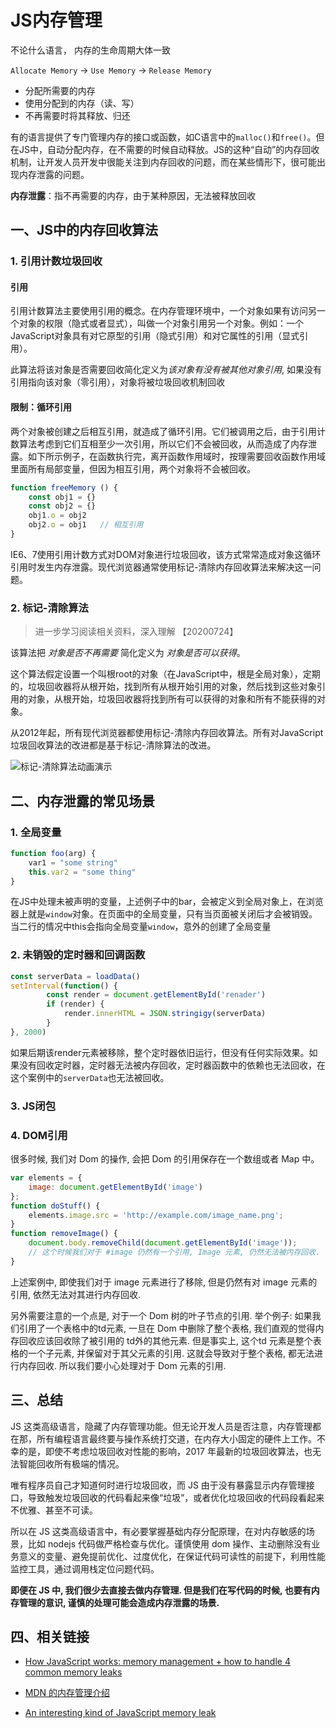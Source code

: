 # JS内存管理

不论什么语言， 内存的生命周期大体一致

`Allocate Memory`  ->  `Use Memory`  ->  `Release Memory`

+ 分配所需要的内存
+ 使用分配到的内存（读、写）
+ 不再需要时将其释放、归还



有的语言提供了专门管理内存的接口或函数，如C语言中的`malloc()`和`free()`。但在JS中，自动分配内存，在不需要的时候自动释放。JS的这种“自动”的内存回收机制，让开发人员开发中很能关注到内存回收的问题，而在某些情形下，很可能出现内存泄露的问题。

**内存泄露**：指不再需要的内存，由于某种原因，无法被释放回收



## 一、JS中的内存回收算法

### 1. 引用计数垃圾回收

#### 引用

引用计数算法主要使用引用的概念。在内存管理环境中，一个对象如果有访问另一个对象的权限（隐式或者显式），叫做一个对象引用另一个对象。例如：一个JavaScript对象具有对它原型的引用（隐式引用）和对它属性的引用（显式引用）。

此算法将该对象是否需要回收简化定义为*该对象有没有被其他对象引用*, 如果没有引用指向该对象（零引用），对象将被垃圾回收机制回收

#### 限制：循环引用

两个对象被创建之后相互引用，就造成了循环引用。它们被调用之后，由于引用计数算法考虑到它们互相至少一次引用，所以它们不会被回收，从而造成了内存泄露。如下所示例子，在函数执行完，离开函数作用域时，按理需要回收函数作用域里面所有局部变量，但因为相互引用，两个对象将不会被回收。

```JavaScript
function freeMemory () {
    const obj1 = {}
    const obj2 = {}
    obj1.o = obj2
    obj2.o = obj1	// 相互引用
}
```



IE6、7使用引用计数方式对DOM对象进行垃圾回收，该方式常常造成对象这循环引用时发生内存泄露。现代浏览器通常使用标记-清除内存回收算法来解决这一问题。



### 2. 标记-清除算法

> 进一步学习阅读相关资料，深入理解   【20200724】

该算法把 *对象是否不再需要* 简化定义为 *对象是否可以获得*。

这个算法假定设置一个叫根root的对象（在JavaScript中，根是全局对象），定期的，垃圾回收器将从根开始，找到所有从根开始引用的对象，然后找到这些对象引用的对象，从根开始，垃圾回收器将找到所有可以获得的对象和所有不能获得的对象。

从2012年起，所有现代浏览器都使用标记-清除内存回收算法。所有对JavaScript垃圾回收算法的改进都是基于标记-清除算法的改进。

![标记-清除算法动画演示](/home/dlyw/D-lyw/Notes/img/JS内存管理/mark&free.gif)





## 二、内存泄露的常见场景

### 1. 全局变量

```JavaScript
function foo(arg) {
    var1 = "some string"
    this.var2 = "some thing"
}
```

在JS中处理未被声明的变量，上述例子中的bar，会被定义到全局对象上，在浏览器上就是`window`对象。在页面中的全局变量，只有当页面被关闭后才会被销毁。当二行的情况中this会指向全局变量`window`，意外的创建了全局变量



### 2. 未销毁的定时器和回调函数

```JavaScript
const serverData = loadData()
setInterval(function() {
    	const render = document.getElementById('renader')
        if (render) {
            render.innerHTML = JSON.stringigy(serverData)
        }
}, 2000)
```

如果后期该render元素被移除，整个定时器依旧运行，但没有任何实际效果。如果没有回收定时器，定时器无法被内存回收，定时器函数中的依赖也无法回收，在这个案例中的`serverData`也无法被回收。



### 3. JS闭包





### 4. DOM引用

很多时候, 我们对 Dom 的操作, 会把 Dom 的引用保存在一个数组或者 Map 中。

```JavaScript
var elements = {
    image: document.getElementById('image')
};
function doStuff() {
    elements.image.src = 'http://example.com/image_name.png';
}
function removeImage() {
    document.body.removeChild(document.getElementById('image'));
    // 这个时候我们对于 #image 仍然有一个引用, Image 元素, 仍然无法被内存回收.
}
```

上述案例中, 即使我们对于 image 元素进行了移除, 但是仍然有对 image 元素的引用, 依然无法对其进行内存回收.

另外需要注意的一个点是, 对于一个 Dom 树的叶子节点的引用. 举个例子: 如果我们引用了一个表格中的td元素, 一旦在 Dom 中删除了整个表格, 我们直观的觉得内存回收应该回收除了被引用的 td外的其他元素. 但是事实上, 这个td 元素是整个表格的一个子元素, 并保留对于其父元素的引用. 这就会导致对于整个表格, 都无法进行内存回收. 所以我们要小心处理对于 Dom 元素的引用.





## 三、总结

JS 这类高级语言，隐藏了内存管理功能。但无论开发人员是否注意，内存管理都在那，所有编程语言最终要与操作系统打交道，在内存大小固定的硬件上工作。不幸的是，即使不考虑垃圾回收对性能的影响，2017 年最新的垃圾回收算法，也无法智能回收所有极端的情况。

唯有程序员自己才知道何时进行垃圾回收，而 JS 由于没有暴露显示内存管理接口，导致触发垃圾回收的代码看起来像“垃圾”，或者优化垃圾回收的代码段看起来不优雅、甚至不可读。

所以在 JS 这类高级语言中，有必要掌握基础内存分配原理，在对内存敏感的场景，比如 nodejs 代码做严格检查与优化。谨慎使用 dom 操作、主动删除没有业务意义的变量、避免提前优化、过度优化，在保证代码可读性的前提下，利用性能监控工具，通过调用栈定位问题代码。



**即便在 JS 中, 我们很少去直接去做内存管理. 但是我们在写代码的时候, 也要有内存管理的意识, 谨慎的处理可能会造成内存泄露的场景.**



## 四、相关链接

+ [How JavaScript works: memory management + how to handle 4 common memory leaks](https://blog.sessionstack.com/how-javascript-works-memory-management-how-to-handle-4-common-memory-leaks-3f28b94cfbec)

+ [MDN 的内存管理介绍](https://developer.mozilla.org/zh-CN/docs/Web/JavaScript/Memory_Management)

+ [An interesting kind of JavaScript memory leak](https://blog.meteor.com/an-interesting-kind-of-javascript-memory-leak-8b47d2e7f156)

  